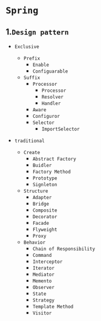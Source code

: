 # `Spring`

## 1.`Design pattern`

- `Exclusive`
  - `Prefix`
    - `Enable`
    - `Configuarable`
  - `Suffix`
    - `Processor`
      - `Processor`
      - `Resolver`
      - `Handler`
    - `Aware`
    - `Configuror`
    - `Selector`
      - `ImportSelector`

- `traditional`
  - `Create`
    - `Abstract Factory`
    - `Buidler`
    - `Factory Method`
    - `Prototype`
    - `Signleton`
  - `Structure`
    - `Adapter`
    - `Bridge`
    - `Composite`
    - `Decorator`
    - `Facade`
    - `Flyweight`
    - `Proxy`
  - `Behavior`
    - `Chain of Responsibility`
    - `Command`
    - `Interceptor`
    - `Iterator`
    - `Mediator`
    - `Memento`
    - `Observer`
    - `State`
    - `Strategy`
    - `Template Method`
    - `Visitor`